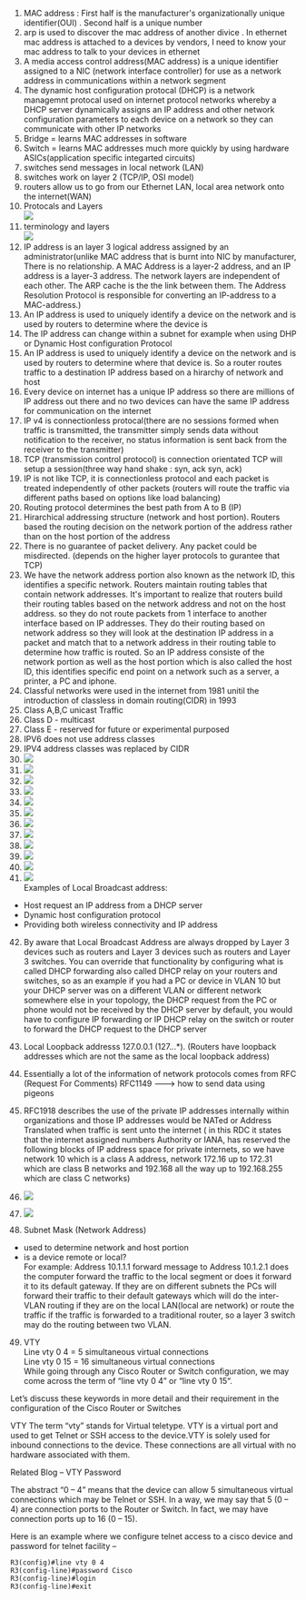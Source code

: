 1. MAC address : First half is the manufacturer's organizationally unique identifier(OUI) . Second half is a unique number
2. arp is used to discover the mac address of another divice . In ethernet mac address is attached to a devices by vendors, I need to know your mac address to talk to your devices in ethernet
3. A media access control address(MAC address) is a unique identifier assigned to a NIC (network interface controller) for use as a network address in communications within a network segment
4. The dynamic host configuration protocal (DHCP) is a network managemnt protocal used on internet protocol networks whereby a DHCP server dynamically assigns an IP address and other network configuration parameters to each device on a network so they can communicate with other IP networks
5. Bridge = learns MAC addresses in software
6. Switch = learns MAC addresses much more quickly by using hardware ASICs(application specific integarted circuits)
7. switches send messages in local network (LAN)
8. switches work on layer 2 (TCP/IP, OSI model)
9. routers allow us to go from our Ethernet LAN, local area network onto the internet(WAN)
10. Protocals and Layers  
![](./img/Computer_Network1.png)  
11. terminology and layers  
![](./img/Computer_Network2.png)  
12. IP address is an layer 3 logical address assigned by an administrator(unlike MAC address that is burnt into NIC by manufacturer, There is no relationship. A MAC Address is a layer-2 address, and an IP address is a layer-3 address. The network layers are independent of each other. The ARP cache is the the link between them. The Address Resolution Protocol is responsible for converting an IP-address to a MAC-address.) 
13. An IP address is used to uniquely identify a device on the network and is used by routers to determine where the device is  
14. The IP address can change within a subnet for example when using DHP or Dynamic Host configuration Protocol   
15. An IP address is used to uniquely identify a device on the network and is used by routers to determine where that device is. So a router routes traffic to a destination IP address based on a hirarchy of network and host    
16. Every device on internet has a unique IP address so there are millions of IP address out there and no two devices can have the same IP address for communication on the internet    
17. IP v4 is connectionless protocal(there are no sessions formed when traffic is transmitted, the transmitter simply sends data without notification to the receiver, no status information is sent back from the receiver to the transmitter)  
18. TCP (transmission control protocol) is connection orientated TCP will setup a session(three way hand shake : syn, ack syn, ack)  
19. IP is not like TCP, it is connectionless protocol and each packet is treated independently of other packets (routers will route the traffic via different paths based on options like load balancing)   
20. Routing protocol determines the best path from A to B (IP)  
21. Hirarchical addressing structure (network and host portion). Routers based the routing decision on the network portion of the address rather than on the host portion of the address   
22. There is no guarantee of packet delivery. Any packet could be misdirected. (depends on the higher layer protocols to gurantee that TCP)   
23. We have the network address portion also known as the network ID, this identifies a specific network. Routers maintain routing tables that contain network addresses. It's important to realize that routers build their routing tables based on the network address and not on the host address. so they do not route packets from 1 interface to another interface based on IP addresses. They do their routing based on network address so they will look at the destination IP address in a packet and match that to a network address in their routing table to determine how traffic is routed. So an IP address  consiste of the network portion as well as the host portion which is also called the host ID, this identifies specific end point on a network such as a server, a printer, a PC and iphone.   
24. Classful networks were used in the internet from 1981 unitil the introduction of classless in domain routing(CIDR) in 1993   
25. Class A,B,C unicast Traffic  
26. Class D - multicast  
27. Class E - reserved for future or experimental purposed   
28. IPV6 does not use address classes  
29. IPV4 address classes was replaced by CIDR  
30. ![](./img/Computer_Network3.png)  
31. ![](./img/Computer_Network4.png)  
32. ![](./img/Computer_Network5.png)   
33. ![](./img/Computer_Network6.png)  
34. ![](./img/Computer_Network7.png)  
35. ![](./img/Computer_Network8.png)  
36. ![](./img/Computer_Network9.png)   
37. ![](./img/Computer_Network10.png)  
38. ![](./img/Computer_Network11.png)     
39. ![](./img/Computer_Network12.png)   
40. ![](./img/Computer_Network13.png)   
41. ![](./img/Computer_Network14.png)  
Examples of Local Broadcast address:   
- Host request an IP address from a DHCP server  
- Dynamic host configuration protocol   
- Providing both wireless connectivity and IP address   
42. By aware that Local Broadcast Address are always dropped by Layer 3 devices such as routers and Layer 3 devices such as routers and Layer 3 switches. You can override that functionality by configuring what is called DHCP forwarding also called DHCP relay on your routers and switches, so as an example if you had a PC or device in VLAN 10 but your DHCP server was on a different VLAN or different network somewhere else in your topology, the DHCP request from the PC or phone would not be received by the DHCP server by default, you would have to configure IP forwarding or IP DHCP relay on the switch or router to forward the DHCP request to the DHCP server    

43. Local Loopback addresss 127.0.0.1 (127.*.*.*).  (Routers have loopback addresses which are not the same as the local loopback address)    
44. Essentially a lot of the information of network protocols comes from RFC (Request For Comments)    RFC1149 ---> how to send data using pigeons   
45. RFC1918 describes the use of the private IP addresses internally within organizations and those IP addresses would be NATed or Address Translated when traffic is sent unto the internet  ( in this RDC it states that the internet assigned numbers Authority or IANA, has reserved the following blocks of IP address space for private internets, so we have network 10 which is a class A address, network 172.16 up to 172.31 which are class B networks and 192.168 all the way up to 192.168.255 which are class C networks)   
46. ![](./img/Computer_Network15.png)   
47. ![](./img/Computer_Network16.png)   
48. Subnet Mask (Network Address)  
- used to determine network and host portion
- is a device remote or local?   
For example: Address 10.1.1.1 forward message to Address 10.1.2.1 does the computer forward the traffic to the local segment or does it forward it to its default gateway. If they are on different subnets the PCs will forward their traffic to their default gateways which will do the inter-VLAN routing if they are on the local LAN(local are network) or route the traffic if the traffic is forwarded to a traditional router, so a layer 3 switch may do the routing between two VLAN.   
49. VTY   
Line vty 0 4 = 5 simultaneous virtual connections   
Line vty 0 15 = 16 simultaneous virtual connections     
While going through any Cisco Router or Switch configuration, we may come across the term of “line vty 0 4” or “line vty 0 15“.

Let’s discuss these keywords in more detail and their requirement in the configuration of the Cisco Router or Switches     



VTY
The term “vty” stands for Virtual teletype. VTY is a virtual port and used to get Telnet or SSH access to the device.VTY is solely used for inbound connections to the device. These connections are all virtual with no hardware associated with them.

Related Blog – VTY Password

The abstract “0 – 4” means that the device can allow 5 simultaneous virtual connections which may be Telnet or SSH. In a way, we may say that 5 (0 – 4) are connection ports to the Router or Switch. In fact, we may have connection ports up to 16 (0 – 15).

Here is an example where we configure telnet access to a cisco device and password for telnet facility –      

```
R3(config)#line vty 0 4
R3(config-line)#password Cisco
R3(config-line)#login
R3(config-line)#exit
```

